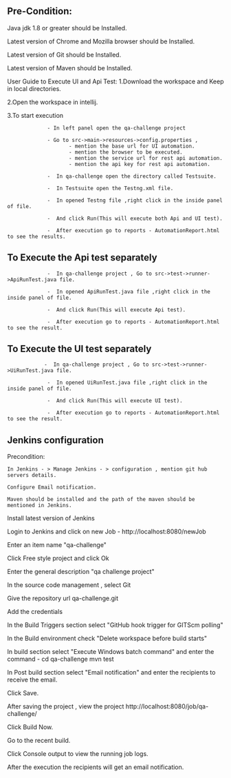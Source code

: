 Pre-Condition:
--------------

Java jdk 1.8 or greater should be Installed.

Latest version of Chrome and Mozilla browser should be Installed.

Latest version of Git should be Installed.

Latest version of Maven should be Installed.

User Guide to Execute UI and Api Test:
1.Download the workspace and Keep in local directories.

2.Open the workspace in intellij.

3.To start execution

                 - In left panel open the qa-challenge project 
                 
                 - Go to src->main->resources->config.properties , 
	                    - mention the base url for UI automation.
                        - mention the browser to be executed.
	                    - mention the service url for rest api automation.	
	                    - mention the api key for rest api automation.
	                     		
                 -  In qa-challenge open the directory called Testsuite.
                 
                 -  In Testsuite open the Testng.xml file.
                 
                 -  In opened Testng file ,right click in the inside panel of file.
                 
                 -  And click Run(This will execute both Api and UI test).
                 
                 -  After execution go to reports - AutomationReport.html to see the results.
                 
To Execute the Api test separately
----------------------------------

                 -  In qa-challenge project , Go to src->test->runner->ApiRunTest.java file.
                                  
                 -  In opened ApiRunTest.java file ,right click in the inside panel of file.
                                  
                 -  And click Run(This will execute Api test).
                 
                 -  After execution go to reports - AutomationReport.html to see the result.
                 
To Execute the UI test separately
---------------------------------

                -  In qa-challenge project , Go to src->test->runner->UiRunTest.java file.
                                  
                 -  In opened UiRunTest.java file ,right click in the inside panel of file.
                                  
                 -  And click Run(This will execute UI test).
                 
                 -  After execution go to reports - AutomationReport.html to see the result.
                 
Jenkins configuration
---------------------

Precondition:

    In Jenkins - > Manage Jenkins - > configuration , mention git hub servers details.
    
    Configure Email notification.
      
    Maven should be installed and the path of the maven should be mentioned in Jenkins.
    

Install latest version of Jenkins 

Login to Jenkins and click on new Job - http://localhost:8080/newJob 

Enter an item name "qa-challenge" 

Click Free style project and click Ok 

Enter the general description "qa challenge project" 

In the source code management , select Git

Give the repository url qa-challenge.git

Add the credentials

In the Build Triggers section select "GitHub hook trigger for GITScm polling"

In the Build environment check "Delete workspace before build starts"

In build section select "Execute Windows batch command" and enter the command - 
    cd qa-challenge
    mvn test 

In Post build section select "Email notification" and enter the recipients to receive the email.

Click Save.

After saving the project , view the project http://localhost:8080/job/qa-challenge/
 
Click Build Now.

Go to the recent build.

Click Console output to view the running job logs. 

After the execution the recipients will get an email notification.